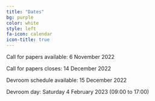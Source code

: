```yaml
---
title: "Dates"
bg: purple
color: white
style: left
fa-icon: calendar
icon-title: true
---
```


Call for papers available: 6 November 2022

Call for papers closes: 14 December 2022

Devroom schedule available: 15 December 2022

Devroom day: Saturday 4 February 2023 (09:00 to 17:00)
